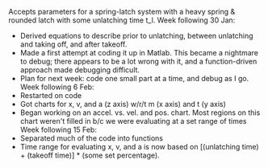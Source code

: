 Accepts parameters for a spring-latch system with a heavy spring & rounded latch with some unlatching time t_l.
Week following 30 Jan:
- Derived equations to describe prior to unlatching, between unlatching and taking off, and after takeoff.
- Made a first attempt at coding it up in Matlab. This became a nightmare to debug; there appears to be a lot wrong with it, and a function-driven approach made debugging difficult. 
- Plan for next week: code one small part at a time, and debug as I go.
Week following 6 Feb:
- Restarted on code
- Got charts for x, v, and a (z axis) w/r/t m (x axis) and t (y axis)
- Began working on an accel. vs. vel. and pos. chart. Most regions on this chart weren't filled in b/c we were evaluating at a set range of times
Week following 15 Feb:
- Separated much of the code into functions
- Time range for evaluating x, v, and a is now based on [(unlatching time) + (takeoff time)] * (some set percentage).